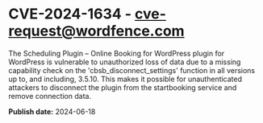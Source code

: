 # CVE-2024-1634 - cve-request@wordfence.com

The Scheduling Plugin – Online Booking for WordPress plugin for WordPress is vulnerable to unauthorized loss of data due to a missing capability check on the 'cbsb_disconnect_settings' function in all versions up to, and including, 3.5.10. This makes it possible for unauthenticated attackers to disconnect the plugin from the startbooking service and remove connection data.

**Publish date:** 2024-06-18
